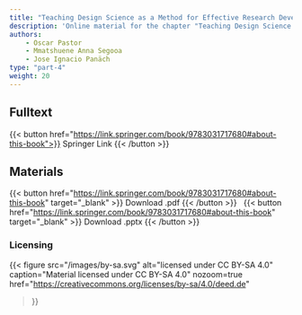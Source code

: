 ```yaml
---
title: "Teaching Design Science as a Method for Effective Research Development"
description: 'Online material for the chapter "Teaching Design Science as a Method for Effective Research Development"'
authors:
    - Oscar Pastor
    - Mmatshuene Anna Segooa
    - Jose Ignacio Panäch
type: "part-4"
weight: 20
---
```


## Fulltext

{{< button href="https://link.springer.com/book/9783031717680#about-this-book">}}
Springer Link
{{< /button >}}

## Materials

{{< button href="https://link.springer.com/book/9783031717680#about-this-book" target="_blank" >}}
Download .pdf
{{< /button >}}
&nbsp;
{{< button href="https://link.springer.com/book/9783031717680#about-this-book" target="_blank" >}}
Download .pptx
{{< /button >}}

### Licensing

{{< figure
    src="/images/by-sa.svg"
    alt="licensed under CC BY-SA 4.0"
    caption="Material licensed under CC BY-SA 4.0"
    nozoom=true
    href="https://creativecommons.org/licenses/by-sa/4.0/deed.de"
>}}
